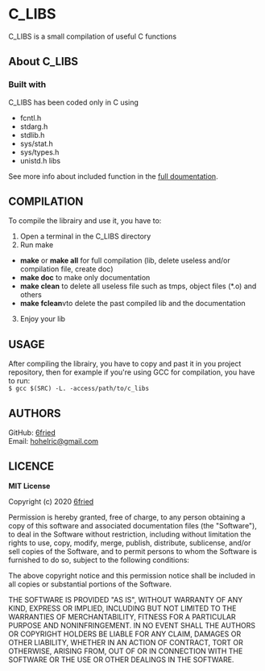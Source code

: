 
# C_LIBS  

C_LIBS is a small compilation of useful C functions  

## About C_LIBS

### Built with  

C_LIBS has been coded only in C using 

  * fcntl.h
  * stdarg.h
  * stdlib.h
  * sys/stat.h
  * sys/types.h
  * unistd.h
libs  

See more info about included function in the [full doumentation](./doc/htlm/index.html).

## COMPILATION

To compile the librairy and use it, you have to:

1. Open a terminal in the C_LIBS directory
2. Run make
  * **make** or **make all** for full compilation (lib, delete useless and/or compilation file, create doc)
  * **make doc** to make only documentation
  * **make clean** to delete all useless file such as tmps, object files (*.o) and others
  * **make fclean**vto delete the past compiled lib and the documentation
3. Enjoy your lib

## USAGE

After compiling the librairy, you have to copy and past it in you project repository, then for example if you're using GCC for compilation, you have to run:  
`$ gcc $(SRC) -L. -access/path/to/c_libs`

## AUTHORS
GitHub: [6fried][1]  
Email: <hohelric@gmail.com>

## LICENCE

**MIT License**  

Copyright (c) 2020 [6fried][1]  

Permission is hereby granted, free of charge, to any person obtaining a copy
of this software and associated documentation files (the "Software"), to deal
in the Software without restriction, including without limitation the rights
to use, copy, modify, merge, publish, distribute, sublicense, and/or sell
copies of the Software, and to permit persons to whom the Software is
furnished to do so, subject to the following conditions:  

The above copyright notice and this permission notice shall be included in all
copies or substantial portions of the Software.  

THE SOFTWARE IS PROVIDED "AS IS", WITHOUT WARRANTY OF ANY KIND, EXPRESS OR
IMPLIED, INCLUDING BUT NOT LIMITED TO THE WARRANTIES OF MERCHANTABILITY,
FITNESS FOR A PARTICULAR PURPOSE AND NONINFRINGEMENT. IN NO EVENT SHALL THE
AUTHORS OR COPYRIGHT HOLDERS BE LIABLE FOR ANY CLAIM, DAMAGES OR OTHER
LIABILITY, WHETHER IN AN ACTION OF CONTRACT, TORT OR OTHERWISE, ARISING FROM,
OUT OF OR IN CONNECTION WITH THE SOFTWARE OR THE USE OR OTHER DEALINGS IN THE
SOFTWARE.  

[1]:https://github.com/6fried/
